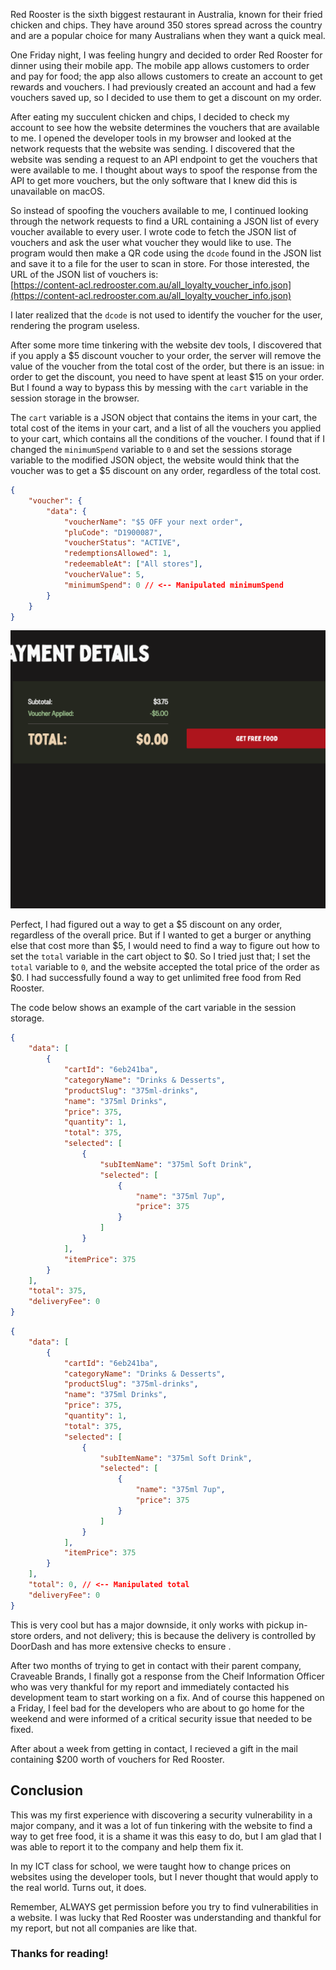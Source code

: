 Red Rooster is the sixth biggest restaurant in Australia, known for their fried chicken and chips. They have around 350 stores spread across the country and are a popular choice for many Australians when they want a quick meal.

One Friday night, I was feeling hungry and decided to order Red Rooster for dinner using their mobile app. The mobile app allows customers to order and pay for food; the app also allows customers to create an account to get rewards and vouchers. I had previously created an account and had a few vouchers saved up, so I decided to use them to get a discount on my order.

After eating my succulent chicken and chips, I decided to check my account to see how the website determines the vouchers that are available to me. I opened the developer tools in my browser and looked at the network requests that the website was sending. I discovered that the website was sending a request to an API endpoint to get the vouchers that were available to me. I thought about ways to spoof the response from the API to get more vouchers, but the only software that I knew did this is unavailable on macOS.

So instead of spoofing the vouchers available to me, I continued looking through the network requests to find a URL containing a JSON list of every voucher available to every user. I wrote code to fetch the JSON list of vouchers and ask the user what voucher they would like to use. The program would then make a QR code using the `dcode` found in the JSON list and save it to a file for the user to scan in store. For those interested, the URL of the JSON list of vouchers is: \
[https://content-acl.redrooster.com.au/all_loyalty_voucher_info.json](https://content-acl.redrooster.com.au/all_loyalty_voucher_info.json)

I later realized that the `dcode` is not used to identify the voucher for the user, rendering the program useless.

After some more time tinkering with the website dev tools, I discovered that if you apply a $5 discount voucher to your order, the server will remove the value of the voucher from the total cost of the order, but there is an issue: in order to get the discount, you need to have spent at least $15 on your order. But I found a way to bypass this by messing with the `cart` variable in the session storage in the browser.

The `cart` variable is a JSON object that contains the items in your cart, the total cost of the items in your cart, and a list of all the vouchers you applied to your cart, which contains all the conditions of the voucher. I found that if I changed the `minimumSpend` variable to `0` and set the sessions storage variable to the modified JSON object, the website would think that the voucher was to get a $5 discount on any order, regardless of the total cost.

```json
{
    "voucher": {
        "data": {
            "voucherName": "$5 OFF your next order",
            "pluCode": "D1900087",
            "voucherStatus": "ACTIVE",
            "redemptionsAllowed": 1,
            "redeemableAt": ["All stores"],
            "voucherValue": 5,
            "minimumSpend": 0 // <-- Manipulated minimumSpend
        }
    }
}
```

![$5 Discount with total being 0](./assets/5dollardiscount.jpg)

Perfect, I had figured out a way to get a $5 discount on any order, regardless of the overall price. But if I wanted to get a burger or anything else that cost more than $5, I would need to find a way to figure out how to set the `total` variable in the cart object to $0. So I tried just that; I set the `total` variable to `0`, and the website accepted the total price of the order as $0. I had successfully found a way to get unlimited free food from Red Rooster.

The code below shows an example of the cart variable in the session storage.

```json
{
    "data": [
        {
            "cartId": "6eb241ba",
            "categoryName": "Drinks & Desserts",
            "productSlug": "375ml-drinks",
            "name": "375ml Drinks",
            "price": 375,
            "quantity": 1,
            "total": 375,
            "selected": [
                {
                    "subItemName": "375ml Soft Drink",
                    "selected": [
                        {
                            "name": "375ml 7up",
                            "price": 375
                        }
                    ]
                }
            ],
            "itemPrice": 375
        }
    ],
    "total": 375,
    "deliveryFee": 0
}
```

```json
{
    "data": [
        {
            "cartId": "6eb241ba",
            "categoryName": "Drinks & Desserts",
            "productSlug": "375ml-drinks",
            "name": "375ml Drinks",
            "price": 375,
            "quantity": 1,
            "total": 375,
            "selected": [
                {
                    "subItemName": "375ml Soft Drink",
                    "selected": [
                        {
                            "name": "375ml 7up",
                            "price": 375
                        }
                    ]
                }
            ],
            "itemPrice": 375
        }
    ],
    "total": 0, // <-- Manipulated total
    "deliveryFee": 0
}
```

This is very cool but has a major downside, it only works with pickup in-store orders, and not delivery; this is because the delivery is controlled by DoorDash and has more extensive checks to ensure .

After two months of trying to get in contact with their parent company, Craveable Brands, I finally got a response from the Cheif Information Officer who was very thankful for my report and immediately contacted his development team to start working on a fix. And of course this happened on a Friday, I feel bad for the developers who are about to go home for the weekend and were informed of a critical security issue that needed to be fixed.

After about a week from getting in contact, I recieved a gift in the mail containing $200 worth of vouchers for Red Rooster.

## Conclusion

This was my first experience with discovering a security vulnerability in a major company, and it was a lot of fun tinkering with the website to find a way to get free food, it is a shame it was this easy to do, but I am glad that I was able to report it to the company and help them fix it.

In my ICT class for school, we were taught how to change prices on websites using the developer tools, but I never thought that would apply to the real world. Turns out, it does.

Remember, ALWAYS get permission before you try to find vulnerabilities in a website. I was lucky that Red Rooster was understanding and thankful for my report, but not all companies are like that.

### Thanks for reading!